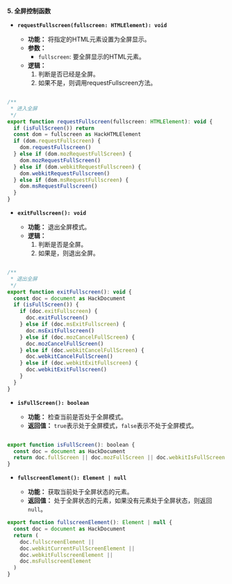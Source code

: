 **5. 全屏控制函数**

*   **`requestFullscreen(fullscreen: HTMLElement): void`**

    *   **功能：** 将指定的HTML元素设置为全屏显示。
    *   **参数：**
        *   `fullscreen`: 要全屏显示的HTML元素。
    * **逻辑：**
       1. 判断是否已经是全屏。
       2. 如果不是，则调用requestFullscreen方法。

```js

/**
 * 进入全屏
 */
export function requestFullscreen(fullscreen: HTMLElement): void {
  if (isFullScreen()) return
  const dom = fullscreen as HackHTMLElement
  if (dom.requestFullscreen) {
    dom.requestFullscreen()
  } else if (dom.mozRequestFullScreen) {
    dom.mozRequestFullScreen()
  } else if (dom.webkitRequestFullscreen) {
    dom.webkitRequestFullscreen()
  } else if (dom.msRequestFullscreen) {
    dom.msRequestFullscreen()
  }
}

```
*   **`exitFullscreen(): void`**

    *   **功能：** 退出全屏模式。
    * **逻辑：**
        1.  判断是否是全屏。
        2. 如果是，则退出全屏。
```js

/**
 * 退出全屏
 */
export function exitFullscreen(): void {
  const doc = document as HackDocument
  if (isFullScreen()) {
    if (doc.exitFullscreen) {
      doc.exitFullscreen()
    } else if (doc.msExitFullscreen) {
      doc.msExitFullscreen()
    } else if (doc.mozCancelFullScreen) {
      doc.mozCancelFullScreen()
    } else if (doc.webkitCancelFullScreen) {
      doc.webkitCancelFullScreen()
    } else if (doc.webkitExitFullscreen) {
      doc.webkitExitFullscreen()
    }
  }
}
```
*   **`isFullScreen(): boolean`**

    *   **功能：** 检查当前是否处于全屏模式。
    *   **返回值：** `true`表示处于全屏模式，`false`表示不处于全屏模式。
```js

export function isFullScreen(): boolean {
  const doc = document as HackDocument
  return doc.fullScreen || doc.mozFullScreen || doc.webkitIsFullScreen
}
```
*   **`fullscreenElement(): Element | null`**

    *   **功能：** 获取当前处于全屏状态的元素。
    *   **返回值：** 处于全屏状态的元素，如果没有元素处于全屏状态，则返回`null`。
```js
export function fullscreenElement(): Element | null {
  const doc = document as HackDocument
  return (
    doc.fullscreenElement ||
    doc.webkitCurrentFullScreenElement ||
    doc.webkitFullscreenElement ||
    doc.msFullscreenElement
  )
}

```
